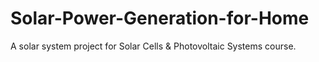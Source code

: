 # Solar-Power-Generation-for-Home
A solar system project for Solar Cells &amp; Photovoltaic Systems course.
